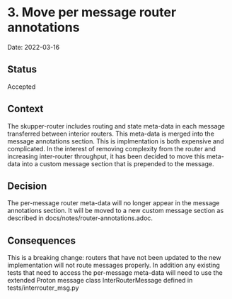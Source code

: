 # 3. Move per message router annotations

Date: 2022-03-16

## Status

Accepted

## Context

The skupper-router includes routing and state meta-data in each message transferred between interior routers. This meta-data is merged into the message annotations section. This is implmentation is both expensive and complicated. In the interest of removing complexity from the router and increasing inter-router throughput, it has been decided to move this meta-data into a custom message section that is prepended to the message.

## Decision

The per-message router meta-data will no longer appear in the message annotations section. It will be moved to a new custom message section as described in docs/notes/router-annotations.adoc.

## Consequences

This is a breaking change: routers that have not been updated to the new implementation will not route messages properly. In addition any existing tests that need to access the per-message meta-data will need to use the extended Proton message class InterRouterMessage defined in tests/interrouter_msg.py
